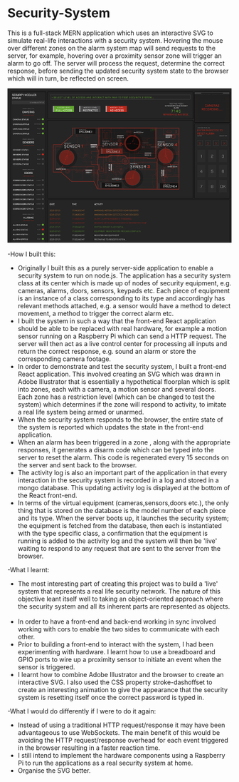 # Security-System
This is a full-stack MERN application which uses an interactive SVG to simulate real-life interactions with a security system. Hovering the mouse over different zones on the alarm system map will send requests to the server, for example, hovering over a proximity sensor zone will trigger an alarm to go off. The server will process the request, determine the correct response, before sending the updated security system state to the browser which will in turn, be reflected on screen.

<img src="./Thumbnail.png">

-How I built this:
* Originally I built this as a purely server-side application to enable a security system to run on node.js. The application has a security system class at its center which is made up of nodes of security equipment, e.g. cameras, alarms, doors, sensors, keypads etc. Each piece of equipment is an instance of a class corresponding to its type and accordingly has relevant methods attached, e.g. a sensor would have a method to detect movement, a method to trigger the correct alarm etc.
* I built the system in such a way that the front-end React application should be able to be replaced with real hardware, for example a motion sensor running on a Raspberry Pi which can send a HTTP request. The server will then act as a live control center for processing all inputs and return the correct response, e.g. sound an alarm or store the corresponding camera footage.
* In order to demonstrate and test the security system, I built a front-end React application. This involved creating an SVG which was drawn in Adobe Illustrator that is essentially a hypothetical floorplan which is split into zones, each with a camera, a motion sensor and several doors. Each zone has a restriction level (which can be changed to test the system) which determines if the zone will respond to activity, to imitate a real life system being armed or unarmed.
* When the security system responds to the browser, the entire state of the system is reported which updates the state in the front-end application.
* When an alarm has been triggered in a zone , along with the appropriate responses, it generates a disarm code which can be typed into the server to reset the alarm. This code is regenerated every 15 seconds on the server and sent back to the browser.
* The activity log is also an important part of the application in that every interaction in the security system is recorded in a log and stored in a mongo database. This updating activity log is displayed at the bottom of the React front-end. 
* In terms of the virtual equipment (cameras,sensors,doors etc.), the only thing that is stored on the database is the model number of each piece and its type. When the server boots up, it launches the security system; the equipment is fetched from the database, then each is instantiated with the type specific class, a confirmation that the equipment is running is added to the activity log and the system will then be 'live' waiting to respond to any request that are sent to the server from the browser.

-What I learnt:
* The most interesting part of creating this project was to build a 'live' system that represents a real life security network. The nature of this objective leant itself well to taking an object-oriented approach where the security system and all its inherent parts are represented as objects.  
* In order to have a front-end and back-end working in sync involved working with cors to enable the two sides to communicate with each other.
* Prior to building a front-end to interact with the system, I had been experimenting with hardware. I learnt how to use a breadboard and GPIO ports to wire up a proximity sensor to initiate an event when the sensor is triggered. 
* I learnt how to combine Adobe Illustrator and the browser to create an interactive SVG. I also used the CSS property stroke-dashoffset to create an interesting animation to give the appearance that the security system is resetting itself once the correct password is typed in. 

-What I would do differently if I were to do it again:
* Instead of using a traditional HTTP request/response it may have been advantageous to use WebSockets. The main benefit of this would be avoiding the HTTP request/response overhead for each event triggered in the browser resulting in a faster reaction time.   
* I still intend to implement the hardware components using a Raspberry Pi to run the applications as a real security system at home.  
* Organise the SVG better.

